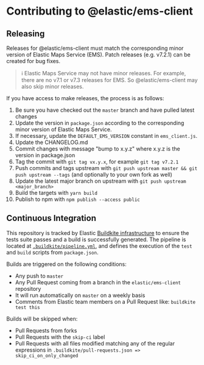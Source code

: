 # Contributing to @elastic/ems-client

## Releasing

Releases for @elastic/ems-client must match the corresponding minor version of Elastic Maps Service (EMS). Patch releases (e.g. v7.2.1) can be created for bug fixes.

> ℹ️ Elastic Maps Service may not have minor releases. For example, there are no v7.1 or v7.3 releases for EMS. So @elastic/ems-client may also skip minor releases.


If you have access to make releases, the process is as follows:

1. Be sure you have checked out the `master` branch and have pulled latest changes
1. Update the version in `package.json` according to the corresponding minor version of Elastic Maps Service.
1. If necessary, update the `DEFAULT_EMS_VERSION` constant in `ems_client.js`.
1. Update the CHANGELOG.md
1. Commit changes with message "bump to x.y.z" where x.y.z is the version in package.json
1. Tag the commit with `git tag vx.y.x`, for example `git tag v7.2.1`
1. Push commits and tags upstream with `git push upstream master && git push upstream --tags` (and optionally to your own fork as well)
1. Update the latest major branch on upstream with `git push upstream <major_branch>`
1. Build the targets with `yarn build`
1. Publish to npm with `npm publish --access public`


## Continuous Integration

This repository is tracked by Elastic [Buildkite infrastructure](https://buildkite.com/elastic) to ensure the tests suite passes and a build is successfully generated. The pipeline is located at [`.buildkite/pipeline.yml`](.buildkite/pipeline.yml), and defines the execution of the `test` and `build` scripts from `package.json`.

Builds are triggered on the following conditions:

* Any push to `master`
* Any Pull Request coming from a branch in the `elastic/ems-client` repository
* It will run automatically on `master` on a weekly basis
* Comments from Elastic team members on a Pull Request like: `buildkite test this`

Builds will be skipped when:

* Pull Requests from forks
* Pull Requests with the `skip-ci` label
* Pull Requests with all files modified matching any of the regular expressions in `.buildkite/pull-requests.json => skip_ci_on_only_changed`
